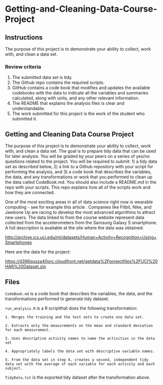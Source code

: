 # Getting-and-Cleaning-Data-Course-Project

## Instructions
The purpose of this project is to demonstrate your ability to collect, work with, and clean a data set.


### Review criteria

1. The submitted data set is tidy. 
2. The Github repo contains the required scripts.
3. GitHub contains a code book that modifies and updates the available codebooks with the data to indicate all the variables and summaries calculated, along with units, and any other relevant information.
4. The README that explains the analysis files is clear and understandable.
5. The work submitted for this project is the work of the student who submitted it.

## Getting and Cleaning Data Course Project

The purpose of this project is to demonstrate your ability to collect, work with, and clean a data set. The goal is to prepare tidy data that can be used for later analysis. You will be graded by your peers on a series of yes/no questions related to the project. You will be required to submit: 1) a tidy data set as described below, 2) a link to a Github repository with your script for performing the analysis, and 3) a code book that describes the variables, the data, and any transformations or work that you performed to clean up the data called CodeBook.md. You should also include a README.md in the repo with your scripts. This repo explains how all of the scripts work and how they are connected.

One of the most exciting areas in all of data science right now is wearable computing - see for example this article . Companies like Fitbit, Nike, and Jawbone Up are racing to develop the most advanced algorithms to attract new users. The data linked to from the course website represent data collected from the accelerometers from the Samsung Galaxy S smartphone. A full description is available at the site where the data was obtained:

http://archive.ics.uci.edu/ml/datasets/Human+Activity+Recognition+Using+Smartphones 

Here are the data for the project:

 https://d396qusza40orc.cloudfront.net/getdata%2Fprojectfiles%2FUCI%20HAR%20Dataset.zip  


## Files

`CodeBook.md` is a code book that describes the variables, the data, and the transformations performed to generate tidy dataset.

`run_analysis.R` is a R scriptthat does the following transformation:
    
    1. Merges the training and the test sets to create one data set.
    
    2. Extracts only the measurements on the mean and standard deviation for each measurement.
    
    3. Uses descriptive activity names to name the activities in the data set
    
    4. Appropriately labels the data set with descriptive variable names.
    
    5. From the data set in step 4, creates a second, independent tidy data set with the average of each variable for each activity and each subject.

`TidyData.txt` is the exported tidy dataset after the transformation above.

